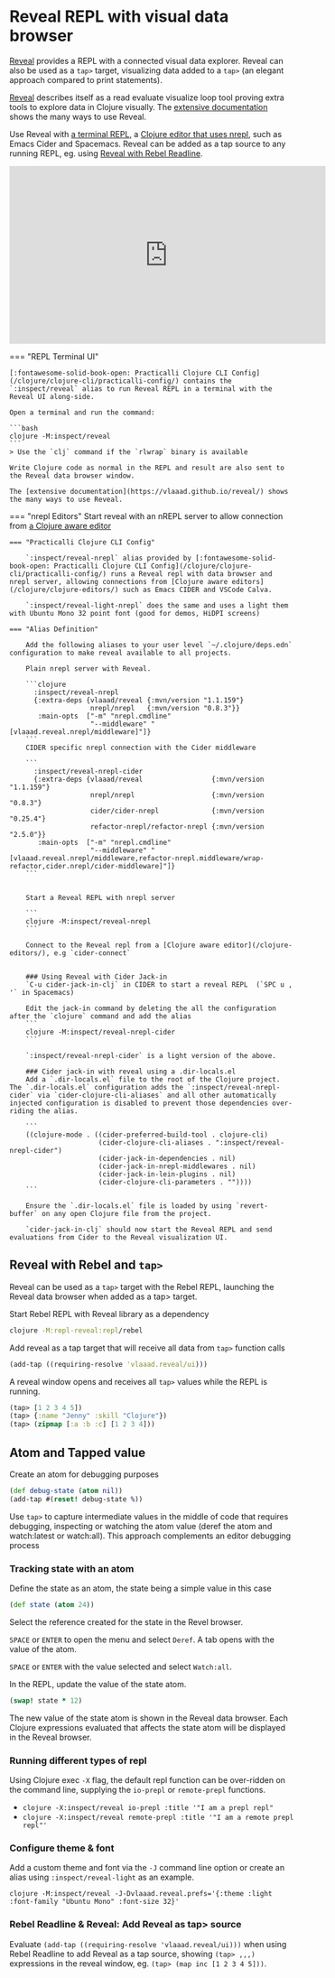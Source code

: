 # Reveal REPL with visual data browser

[Reveal](https://vlaaad.github.io/reveal/) provides a REPL with a connected visual data explorer.  Reveal can also be used as a `tap>` target, visualizing data added to a `tap>` (an elegant approach compared to print statements).

[Reveal](https://vlaaad.github.io/reveal/) describes itself as a read evaluate visualize loop tool proving extra tools to explore data in Clojure visually.  The [extensive documentation](https://vlaaad.github.io/reveal/) shows the many ways to use Reveal.

Use Reveal with [a terminal REPL](#using-reveal-in-a-terminal), a [Clojure editor that uses nrepl](#using-reveal-with-nrepl-editors), such as Emacs Cider and Spacemacs.  Reveal can be added as a tap source to any running REPL, eg. using [Reveal with Rebel Readline](#using-reveal-with-rebel-and-tap).

<p style="text-align:center">
<iframe width="560" height="315" src="https://www.youtube.com/embed/1jy09_16EeY" title="YouTube video player" frameborder="0" allow="accelerometer; autoplay; clipboard-write; encrypted-media; gyroscope; picture-in-picture" allowfullscreen></iframe>
</p>


=== "REPL Terminal UI"

    [:fontawesome-solid-book-open: Practicalli Clojure CLI Config](/clojure/clojure-cli/practicalli-config/) contains the `:inspect/reveal` alias to run Reveal REPL in a terminal with the Reveal UI along-side.

    Open a terminal and run the command:

    ```bash
    clojure -M:inspect/reveal
    ```
    > Use the `clj` command if the `rlwrap` binary is available

    Write Clojure code as normal in the REPL and result are also sent to the Reveal data browser window.

    The [extensive documentation](https://vlaaad.github.io/reveal/) shows the many ways to use Reveal.



=== "nrepl Editors"
    Start reveal with an nREPL server to allow connection from [a Clojure aware editor](/clojure/clojure-editors/)


    === "Practicalli Clojure CLI Config"

        `:inspect/reveal-nrepl` alias provided by [:fontawesome-solid-book-open: Practicalli Clojure CLI Config](/clojure/clojure-cli/practicalli-config/) runs a Reveal repl with data browser and nrepl server, allowing connections from [Clojure aware editors](/clojure/clojure-editors/) such as Emacs CIDER and VSCode Calva.

        `:inspect/reveal-light-nrepl` does the same and uses a light them with Ubuntu Mono 32 point font (good for demos, HiDPI screens)

    === "Alias Definition"

        Add the following aliases to your user level `~/.clojure/deps.edn` configuration to make reveal available to all projects.

        Plain nrepl server with Reveal.

        ```clojure
          :inspect/reveal-nrepl
          {:extra-deps {vlaaad/reveal {:mvn/version "1.1.159"}
                        nrepl/nrepl   {:mvn/version "0.8.3"}}
           :main-opts  ["-m" "nrepl.cmdline"
                        "--middleware" "[vlaaad.reveal.nrepl/middleware]"]}
        ```
        CIDER specific nrepl connection with the Cider middleware

        ```
          :inspect/reveal-nrepl-cider
          {:extra-deps {vlaaad/reveal                 {:mvn/version "1.1.159"}
                        nrepl/nrepl                   {:mvn/version "0.8.3"}
                        cider/cider-nrepl             {:mvn/version "0.25.4"}
                        refactor-nrepl/refactor-nrepl {:mvn/version "2.5.0"}}
           :main-opts  ["-m" "nrepl.cmdline"
                        "--middleware" "[vlaaad.reveal.nrepl/middleware,refactor-nrepl.middleware/wrap-refactor,cider.nrepl/cider-middleware]"]}
        ```


        Start a Reveal REPL with nrepl server

        ```
        clojure -M:inspect/reveal-nrepl
        ```

        Connect to the Reveal repl from a [Clojure aware editor](/clojure-editors/), e.g `cider-connect`


        ### Using Reveal with Cider Jack-in
        `C-u cider-jack-in-clj` in CIDER to start a reveal REPL  (`SPC u , '` in Spacemacs)

        Edit the jack-in command by deleting the all the configuration after the `clojure` command and add the alias
        ```
        clojure -M:inspect/reveal-nrepl-cider
        ```

        `:inspect/reveal-nrepl-cider` is a light version of the above.

        ### Cider jack-in with reveal using a .dir-locals.el
        Add a `.dir-locals.el` file to the root of the Clojure project. The `.dir-locals.el` configuration adds the `:inspect/reveal-nrepl-cider` via `cider-clojure-cli-aliases` and all other automatically injected configuration is disabled to prevent those dependencies over-riding the alias.

        ```
        ((clojure-mode . ((cider-preferred-build-tool . clojure-cli)
                          (cider-clojure-cli-aliases . ":inspect/reveal-nrepl-cider")
                          (cider-jack-in-dependencies . nil)
                          (cider-jack-in-nrepl-middlewares . nil)
                          (cider-jack-in-lein-plugins . nil)
                          (cider-clojure-cli-parameters . ""))))
        ```

        Ensure the `.dir-locals.el` file is loaded by using `revert-buffer` on any open Clojure file from the project.

        `cider-jack-in-clj` should now start the Reveal REPL and send evaluations from Cider to the Reveal visualization UI.


## Reveal with Rebel and `tap>`

Reveal can be used as a `tap>` target with the Rebel REPL, launching the Reveal data browser when added as a tap> target.

Start Rebel REPL with Reveal library as a dependency

```bash
clojure -M:repl-reveal:repl/rebel
```

Add reveal as a tap target that will receive all data from `tap>` function calls

```clojure
(add-tap ((requiring-resolve 'vlaaad.reveal/ui)))
```

A reveal window opens and receives all `tap>` values while the REPL is running.

```clojure
(tap> [1 2 3 4 5])
(tap> {:name "Jenny" :skill "Clojure"})
(tap> (zipmap [:a :b :c] [1 2 3 4]))
```


## Atom and Tapped value

Create an atom for debugging purposes

```clojure
(def debug-state (atom nil))
(add-tap #(reset! debug-state %))
```

Use `tap>` to capture intermediate values in the middle of code that requires debugging, inspecting or watching the atom value (deref the atom and watch:latest or watch:all).  This approach complements an editor debugging process


### Tracking state with an atom

Define the state as an atom, the state being a simple value in this case

```clojure
(def state (atom 24))
```

Select the reference created for the state in the Revel browser.

`SPACE` or `ENTER` to open the menu and select `Deref`.  A tab opens with the value of the atom.

`SPACE` or `ENTER` with the value selected and select `Watch:all`.

In the REPL, update the value of the state atom.

```clojure
(swap! state * 12)
```
The new value of the state atom is shown in the Reveal data browser.  Each Clojure expressions evaluated that affects the state atom will be displayed in the Reveal browser.


### Running different types of repl

Using Clojure exec `-X` flag, the default repl function can be over-ridden on the command line, supplying the `io-prepl` or `remote-prepl` functions.

* `clojure -X:inspect/reveal io-prepl :title '"I am a prepl repl"`
* `clojure -X:inspect/reveal remote-prepl :title '"I am a remote prepl repl"'`

### Configure theme & font

Add a custom theme and font via the `-J` command line option or create an alias using `:inspect/reveal-light` as an example.

```shell
clojure -M:inspect/reveal -J-Dvlaaad.reveal.prefs='{:theme :light :font-family "Ubuntu Mono" :font-size 32}'
```

### Rebel Readline & Reveal: Add Reveal as tap> source

Evaluate `(add-tap ((requiring-resolve 'vlaaad.reveal/ui)))` when using Rebel Readline to add Reveal as a tap source, showing `(tap> ,,,)` expressions in the reveal window, eg. `(tap> (map inc [1 2 3 4 5]))`.
